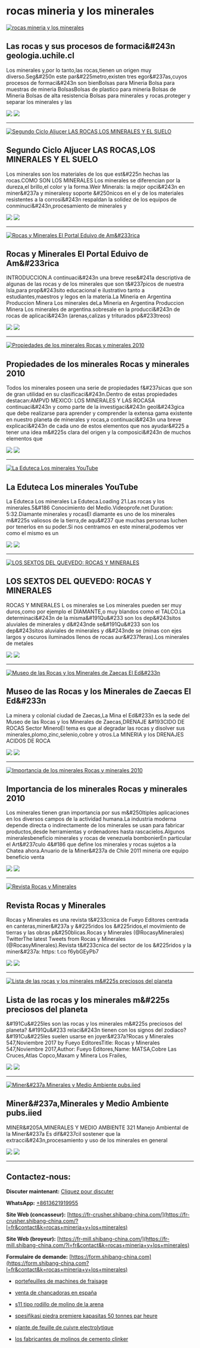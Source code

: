 # rocas mineria y los minerales

<a href="https://swt.shibang-china.com/?l=fr&img&k=rocas+mineria+y+los+minerales" target="_blank">![rocas mineria y los minerales](http://static.shibang-china.com/all-800x300/371.jpg)</a>

## Las rocas y sus procesos de formaci&#243n geologia.uchile.cl
Los minerales y,por lo tanto,las rocas,tienen un origen muy diverso.Seg&#250n este par&#225metro,existen tres egor&#237as,cuyos procesos de formaci&#243n son bienBolsas para Mineria Bolsa para muestras de mineria BolsasBolsas de plastico para mineria Bolsas de Mineria Bolsas de alta resistencia Bolsas para minerales y rocas.proteger y separar los minerales y las


<a href="https://whatsapp.shibangsoft.com/WhatsApp.php" target="_blank" title="WhatsApp">![](http://static.shibang-china.com/icon/whatsapp.png)</a> <a href="https://swt.shibang-china.com/?l=fr&icon&k=rocas+mineria+y+los+minerales" target="_blank">![](http://static.shibang-china.com/icon/chat-fr.png)</a>

---

<a href="https://swt.shibang-china.com/?l=fr&img&k=rocas+mineria+y+los+minerales" target="_blank">![Segundo Ciclo Aljucer LAS ROCAS,LOS MINERALES Y EL SUELO](http://static.shibang-china.com/all-800x300/1220.jpg)</a>

## Segundo Ciclo Aljucer LAS ROCAS,LOS MINERALES Y EL SUELO
Los minerales son los materiales de los que est&#225n hechas las rocas.COMO SON LOS MINERALES Los minerales se diferencian por la dureza,el brillo,el color y la forma.Weir Minerals: la mejor opci&#243n en miner&#237a y mineralesy soporte &#250nicos en el y de los materiales resistentes a la corrosi&#243n respaldan la solidez de los equipos de conminuci&#243n,procesamiento de minerales y


<a href="https://whatsapp.shibangsoft.com/WhatsApp.php" target="_blank" title="WhatsApp">![](http://static.shibang-china.com/icon/whatsapp.png)</a> <a href="https://swt.shibang-china.com/?l=fr&icon&k=rocas+mineria+y+los+minerales" target="_blank">![](http://static.shibang-china.com/icon/chat-fr.png)</a>

---

<a href="https://swt.shibang-china.com/?l=fr&img&k=rocas+mineria+y+los+minerales" target="_blank">![Rocas y Minerales El Portal Eduivo de Am&#233rica](http://static.shibang-china.com/all-800x300/995.jpg)</a>

## Rocas y Minerales El Portal Eduivo de Am&#233rica
INTRODUCCION.A continuaci&#243n una breve rese&#241a descriptiva de algunas de las rocas y de los minerales que son t&#237picos de nuestra Isla,para prop&#243sito educacional e ilustrativo tanto a estudiantes,maestros y legos en la materia.La Mineria en Argentina Produccion Minera Los minerales deLa Mineria en Argentina Produccion Minera Los minerales de argentina.sobresale en la producci&#243n de rocas de aplicaci&#243n (arenas,calizas y triturados p&#233treos)


<a href="https://whatsapp.shibangsoft.com/WhatsApp.php" target="_blank" title="WhatsApp">![](http://static.shibang-china.com/icon/whatsapp.png)</a> <a href="https://swt.shibang-china.com/?l=fr&icon&k=rocas+mineria+y+los+minerales" target="_blank">![](http://static.shibang-china.com/icon/chat-fr.png)</a>

---

<a href="https://swt.shibang-china.com/?l=fr&img&k=rocas+mineria+y+los+minerales" target="_blank">![Propiedades de los minerales Rocas y minerales 2010](http://static.shibang-china.com/all-800x300/1069.jpg)</a>

## Propiedades de los minerales Rocas y minerales 2010
Todos los minerales poseen una serie de propiedades f&#237sicas que son de gran utilidad en su clasificaci&#243n.Dentro de estas propiedades destacan:AMPVD MEXICO: LOS MINERALES Y LAS ROCASA continuaci&#243n y como parte de la investigaci&#243n geol&#243gica que debe realizarse para aprender y comprender la extensa gama existente en nuestro planeta de minerales y rocas,a continuaci&#243n una breve explicaci&#243n de cada uno de estos elementos que nos ayudar&#225 a tener una idea m&#225s clara del origen y la composici&#243n de muchos elementos que


<a href="https://whatsapp.shibangsoft.com/WhatsApp.php" target="_blank" title="WhatsApp">![](http://static.shibang-china.com/icon/whatsapp.png)</a> <a href="https://swt.shibang-china.com/?l=fr&icon&k=rocas+mineria+y+los+minerales" target="_blank">![](http://static.shibang-china.com/icon/chat-fr.png)</a>

---

<a href="https://swt.shibang-china.com/?l=fr&img&k=rocas+mineria+y+los+minerales" target="_blank">![La Eduteca Los minerales YouTube](http://static.shibang-china.com/all-800x300/275.jpg)</a>

## La Eduteca Los minerales YouTube
La Eduteca Los minerales La Eduteca.Loading 21.Las rocas y los minerales.5&#186 Conocimiento del Medio.Videoprofe.net Duration: 5:32.Diamante minerales y rocasEl diamante es uno de los minerales m&#225s valiosos de la tierra,de aqu&#237 que muchas personas luchen por tenerlos en su poder.Si nos centramos en este mineral,podemos ver como el mismo es un


<a href="https://whatsapp.shibangsoft.com/WhatsApp.php" target="_blank" title="WhatsApp">![](http://static.shibang-china.com/icon/whatsapp.png)</a> <a href="https://swt.shibang-china.com/?l=fr&icon&k=rocas+mineria+y+los+minerales" target="_blank">![](http://static.shibang-china.com/icon/chat-fr.png)</a>

---

<a href="https://swt.shibang-china.com/?l=fr&img&k=rocas+mineria+y+los+minerales" target="_blank">![LOS SEXTOS DEL QUEVEDO: ROCAS Y MINERALES](http://static.shibang-china.com/all-800x300/1346.jpg)</a>

## LOS SEXTOS DEL QUEVEDO: ROCAS Y MINERALES
ROCAS Y MINERALES L os minerales se Los minerales pueden ser muy duros,como por ejemplo el DIAMANTE,o muy blandos como el TALCO.La determinaci&#243n de la misma&#191Qu&#233 son los dep&#243sitos aluviales de minerales y d&#243nde se&#191Qu&#233 son los dep&#243sitos aluviales de minerales y d&#243nde se (minas con ejes largos y oscuros iluminados llenos de rocas aur&#237feras).Los minerales de metales


<a href="https://whatsapp.shibangsoft.com/WhatsApp.php" target="_blank" title="WhatsApp">![](http://static.shibang-china.com/icon/whatsapp.png)</a> <a href="https://swt.shibang-china.com/?l=fr&icon&k=rocas+mineria+y+los+minerales" target="_blank">![](http://static.shibang-china.com/icon/chat-fr.png)</a>

---

<a href="https://swt.shibang-china.com/?l=fr&img&k=rocas+mineria+y+los+minerales" target="_blank">![Museo de las Rocas y los Minerales de Zaecas El Ed&#233n](http://static.shibang-china.com/all-800x300/1082.jpg)</a>

## Museo de las Rocas y los Minerales de Zaecas El Ed&#233n
La minera y colonial ciudad de Zaecas,La Mina el Ed&#233n es la sede del Museo de las Rocas y los Minerales de Zaecas,DRENAJE &#193CIDO DE ROCAS Sector MineroEl tema es que al degradar las rocas y disolver sus minerales,plomo,zinc,selenio,cobre y otros.La MINERIA y los DRENAJES ACIDOS DE ROCA


<a href="https://whatsapp.shibangsoft.com/WhatsApp.php" target="_blank" title="WhatsApp">![](http://static.shibang-china.com/icon/whatsapp.png)</a> <a href="https://swt.shibang-china.com/?l=fr&icon&k=rocas+mineria+y+los+minerales" target="_blank">![](http://static.shibang-china.com/icon/chat-fr.png)</a>

---

<a href="https://swt.shibang-china.com/?l=fr&img&k=rocas+mineria+y+los+minerales" target="_blank">![Importancia de los minerales Rocas y minerales 2010](http://static.shibang-china.com/all-800x300/1006.jpg)</a>

## Importancia de los minerales Rocas y minerales 2010
Los minerales tienen gran importancia por sus m&#250ltiples aplicaciones en los diversos campos de la actividad humana.La industria moderna depende directa o indirectamente de los minerales se usan para fabricar productos,desde herramientas y ordenadores hasta rascacielos.Algunos mineralesbeneficio minerales y rocas de venezuela bombonierEn particular el Art&#237culo 4&#186 que define los minerales y rocas sujetos a la Chatea ahora.Anuario de la Miner&#237a de Chile 2011 mineria ore equipo beneficio venta


<a href="https://whatsapp.shibangsoft.com/WhatsApp.php" target="_blank" title="WhatsApp">![](http://static.shibang-china.com/icon/whatsapp.png)</a> <a href="https://swt.shibang-china.com/?l=fr&icon&k=rocas+mineria+y+los+minerales" target="_blank">![](http://static.shibang-china.com/icon/chat-fr.png)</a>

---

<a href="https://swt.shibang-china.com/?l=fr&img&k=rocas+mineria+y+los+minerales" target="_blank">![Revista Rocas y Minerales](http://static.shibang-china.com/all-800x300/127.jpg)</a>

## Revista Rocas y Minerales
Rocas y Minerales es una revista t&#233cnica de Fueyo Editores centrada en canteras,miner&#237a y &#225ridos los &#225ridos,el movimiento de tierras y las obras p&#250blicas.Rocas y Minerales (@RocasyMinerales) TwitterThe latest Tweets from Rocas y Minerales (@RocasyMinerales).Revista t&#233cnica del sector de los &#225ridos y la miner&#237a: https: t.co f6ybGEyPb7


<a href="https://whatsapp.shibangsoft.com/WhatsApp.php" target="_blank" title="WhatsApp">![](http://static.shibang-china.com/icon/whatsapp.png)</a> <a href="https://swt.shibang-china.com/?l=fr&icon&k=rocas+mineria+y+los+minerales" target="_blank">![](http://static.shibang-china.com/icon/chat-fr.png)</a>

---

<a href="https://swt.shibang-china.com/?l=fr&img&k=rocas+mineria+y+los+minerales" target="_blank">![Lista de las rocas y los minerales m&#225s preciosos del planeta](http://static.shibang-china.com/all-800x300/1293.jpg)</a>

## Lista de las rocas y los minerales m&#225s preciosos del planeta
&#191Cu&#225les son las rocas y los minerales m&#225s preciosos del planeta? &#191Qu&#233 relaci&#243n tienen con los signos del zodiaco? &#191Cu&#225les suelen usarse en joyer&#237a?Rocas y Minerales 547,Noviembre 2017 by Fueyo EditoresTitle: Rocas y Minerales 547,Noviembre 2017,Author: Fueyo Editores,Name: MATSA,Cobre Las Cruces,Atlas Copco,Maxam y Minera Los Frailes,


<a href="https://whatsapp.shibangsoft.com/WhatsApp.php" target="_blank" title="WhatsApp">![](http://static.shibang-china.com/icon/whatsapp.png)</a> <a href="https://swt.shibang-china.com/?l=fr&icon&k=rocas+mineria+y+los+minerales" target="_blank">![](http://static.shibang-china.com/icon/chat-fr.png)</a>

---

<a href="https://swt.shibang-china.com/?l=fr&img&k=rocas+mineria+y+los+minerales" target="_blank">![Miner&#237a,Minerales y Medio Ambiente pubs.iied](http://static.shibang-china.com/all-800x300/452.jpg)</a>

## Miner&#237a,Minerales y Medio Ambiente pubs.iied
MINER&#205A,MINERALES Y MEDIO AMBIENTE 321 Manejo Ambiental de la Miner&#237a Es dif&#237cil sostener que la extracci&#243n,procesamiento y uso de los minerales en general

<a href="https://whatsapp.shibangsoft.com/WhatsApp.php" target="_blank" title="WhatsApp">![](http://static.shibang-china.com/icon/whatsapp.png)</a> <a href="https://swt.shibang-china.com/?l=fr&icon&k=rocas+mineria+y+los+minerales" target="_blank">![](http://static.shibang-china.com/icon/chat-fr.png)</a>

---
## Contactez-nous:

**Discuter maintenant:** [Cliquez pour discuter](https://swt.shibang-china.com?l=fr&contact&k=rocas+mineria+y+los+minerales)

**WhatsApp:**  [+8613621919955](https://whatsapp.shibangsoft.com/WhatsApp.php)

**Site Web (concasseur):** [https://fr-crusher.shibang-china.com/](https://fr-crusher.shibang-china.com/?l=fr&contact&k=rocas+mineria+y+los+minerales)

**Site Web (broyeur):** [https://fr-mill.shibang-china.com/](https://fr-mill.shibang-china.com/?l=fr&contact&k=rocas+mineria+y+los+minerales)

**Formulaire de demande:** [https://form.shibang-china.com](https://form.shibang-china.com?l=fr&contact&k=rocas+mineria+y+los+minerales)

* [portefeuilles de machines de fraisage](../61/portefeuilles%20de%20machines%20de%20fraisage.md)

* [venta de chancadoras en españa](../64/venta%20de%20chancadoras%20en%20espa%C3%B1a.md)

* [s11 tipo rodillo de molino de la arena](../62/s11%20tipo%20rodillo%20de%20molino%20de%20la%20arena.md)

* [spesifikasi piedra premiere kapasitas 50 tonnes par heure](../61/spesifikasi%20piedra%20premiere%20kapasitas%2050%20tonnes%20par%20heure.md)

* [plante de feuille de cuivre electrolytique](../61/plante%20de%20feuille%20de%20cuivre%20electrolytique.md)

* [los fabricantes de molinos de cemento clinker](../62/los%20fabricantes%20de%20molinos%20de%20cemento%20clinker.md)